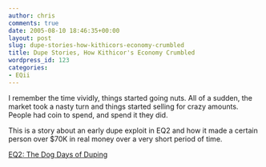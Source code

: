 ```yaml
---
author: chris
comments: true
date: 2005-08-10 18:46:35+00:00
layout: post
slug: dupe-stories-how-kithicors-economy-crumbled
title: Dupe Stories, How Kithicor's Economy Crumbled
wordpress_id: 123
categories:
- EQii
---
```


I remember the time vividly, things started going nuts. All of a sudden, the market took a nasty turn and things started selling for crazy amounts. People had coin to spend, and spend it they did.

This is a story about an early dupe exploit in EQ2 and how it made a certain person over $70K in real money over a very short period of time.

[EQ2: The Dog Days of Duping](http://plaguelands.com/?page_id=172)

